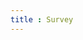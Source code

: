 ```yaml
---
title : Survey
---
```

<script type="text/javascript" src="https://www.gstatic.com/charts/loader.js"></script>
<script type="text/javascript">
google.charts.load("current", {packages:['corechart']});
google.charts.setOnLoadCallback(drawChart);
function drawChart() {
var data = google.visualization.arrayToDataTable([
["Element", "Density", { role: "style" } ],
["Copper", 8.94, "#b87333"],
["Silver", 10.49, "silver"],
["Gold", 19.30, "gold"],
["Platinum", 21.45, "color: #e5e4e2"]
]);
var view = new google.visualization.DataView(data);
view.setColumns([0, 1,
{ calc: "stringify",
sourceColumn: 1,
type: "string",
role: "annotation" },
2]);
var options = {
title: "Density of Precious Metals, in g/cm^3",
width: 600,
height: 400,
bar: {groupWidth: "95%"},
legend: { position: "none" },
};
var chart = new google.visualization.ColumnChart(document.getElementById("columnchart_values"));
chart.draw(view, options);
}
</script>
<div id="columnchart_values" style="width: 900px; height: 300px;"></div>
